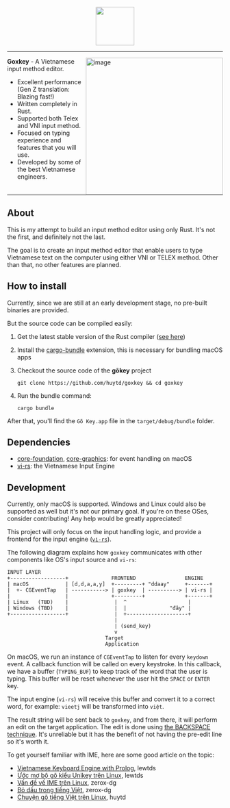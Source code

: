<p align="center">
   <picture>
     <source media="(prefers-color-scheme: dark)" srcset="https://user-images.githubusercontent.com/613943/213103585-33c79982-617d-4f81-a949-3335b465129a.png">
     <img src="https://user-images.githubusercontent.com/613943/213103583-4399e224-841f-462a-887d-6427f7af7376.png" width="90px">
   </picture>
</p>

---
<img width="320" alt="image" align="right" src="https://user-images.githubusercontent.com/613943/213217673-e58c873a-9219-4a33-8487-620a07210206.png">

**Goxkey** - A Vietnamese input method editor.

- Excellent performance (Gen Z translation: Blazing fast!)
- Written completely in Rust.
- Supported both Telex and VNI input method.
- Focused on typing experience and features that you will use.
- Developed by some of the best Vietnamese engineers.

<p style="clear: both"></p>

---


## About

This is my attempt to build an input method editor using only Rust. It's not the first, and definitely not the last.

The goal is to create an input method editor that enable users to type Vietnamese text on the computer using
either VNI or TELEX method. Other than that, no other features are planned.

## How to install

Currently, since we are still at an early development stage, no pre-built binaries are provided.

But the source code can be compiled easily:

1. Get the latest stable version of the Rust compiler ([see here](https://rustup.rs/))
2. Install the [cargo-bundle](https://github.com/burtonageo/cargo-bundle) extension, this is necessary for bundling macOS apps
3. Checkout the source code of the **gõkey** project
   ```
   git clone https://github.com/huytd/goxkey && cd goxkey
   ```
4. Run the bundle command:

   ```
   cargo bundle
   ```

After that, you'll find the `Gõ Key.app` file in the `target/debug/bundle` folder.

## Dependencies

- [core-foundation](https://crates.io/crates/core-foundation), [core-graphics](https://crates.io/crates/core-graphics): for event handling on macOS
- [vi-rs](https://github.com/zerox-dg/vi-rs): the Vietnamese Input Engine

## Development

Currently, only macOS is supported. Windows and Linux could also be supported as well but it's not our primary goal. If you're on these OSes, consider contributing! Any help would be greatly appreciated!

This project will only focus on the input handling logic, and provide a frontend for the
input engine ([`vi-rs`](https://github.com/zerox-dg/vi-rs)).

The following diagram explains how `goxkey` communicates with other components like OS's input source and `vi-rs`:

```
INPUT LAYER
+------------------+              FRONTEND                ENGINE
| macOS            | [d,d,a,a,y]  +---------+ "ddaay"     +-------+
|  +- CGEventTap   | -----------> | goxkey  | ----------> | vi-rs |
|                  |              +---------+             +-------+
| Linux   (TBD)    |               |  ^                    |
| Windows (TBD)    |               |  |              "đây" |
+------------------+               |  +--------------------+
                                   |
                                   | (send_key)
                                   v
                                Target
                                Application
```

On macOS, we run an instance of `CGEventTap` to listen for every `keydown` event. A callback function will be called
on every keystroke. In this callback, we have a buffer (`TYPING_BUF`) to keep track of the word that the user is typing.
This buffer will be reset whenever the user hit the `SPACE` or `ENTER` key.

The input engine (`vi-rs`) will receive this buffer and convert it to a correct word, for example: `vieetj` will be
transformed into `việt`.

The result string will be sent back to `goxkey`, and from there, it will perform an edit on the target application. The edit
is done using [the BACKSPACE technique](https://notes.huy.rocks/posts/go-tieng-viet-linux.html#k%C4%A9-thu%E1%BA%ADt-backspace). It's
unreliable but it has the benefit of not having the pre-edit line so it's worth it.

To get yourself familiar with IME, here are some good article on the topic:

- [Vietnamese Keyboard Engine with Prolog](https://followthe.trailing.space/To-the-Root-of-the-Tree-dc170bf0e8de44a6b812ca3e01025236?p=0dd31fe76ebd45dca5b4466c9441fa1c&pm=s), lewtds
- [Ước mơ bộ gõ kiểu Unikey trên Linux](https://followthe.trailing.space/To-the-Root-of-the-Tree-dc170bf0e8de44a6b812ca3e01025236?p=9b12cc2fcdbe43149b10eefc7db6b161&pm=s), lewtds
- [Vấn đề về IME trên Linux](https://viethung.space/blog/2020/07/21/Van-de-ve-IME-tren-Linux/), zerox-dg
- [Bỏ dấu trong tiếng Việt](https://viethung.space/blog/2020/07/14/Bo-dau-trong-tieng-Viet/), zerox-dg
- [Chuyện gõ tiếng Việt trên Linux](https://notes.huy.rocks/posts/go-tieng-viet-linux.html), huytd

